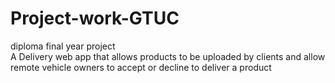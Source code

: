 # Project-work-GTUC
diploma final year project  
A Delivery web app that allows products to be uploaded by clients and allow remote vehicle owners to accept or decline to deliver a product

